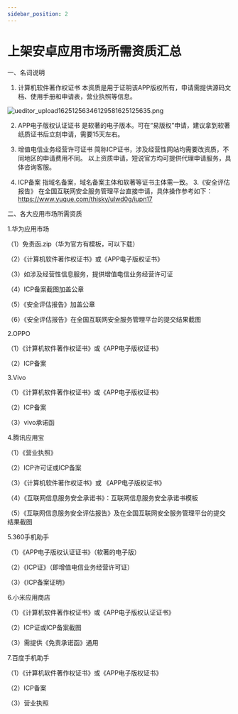```yaml
---
sidebar_position: 2
---
```


# 上架安卓应用市场所需资质汇总

一、名词说明
1. 计算机软件著作权证书
      本资质是用于证明该APP版权所有，申请需提供源码文档、使用手册和申请表，营业执照等信息。


![ueditor_upload16251256346129581625125635.png](/img/icecms/202301/1736bdde357b20dd.png "ueditor_upload16251256346129581625125635.png")


2. APP电子版权认证证书
      是软著的电子版本。可在“易版权”申请，建议拿到软著纸质证书后立刻申请，需要15天左右。
3. 增值电信业务经营许可证书
      简称ICP证书，涉及经营性网站均需要改资质，不同地区的申请费用不同。
      以上资质申请，短说官方均可提供代理申请服务，具体咨询客服。

4. ICP备案
      指域名备案，域名备案主体和软著等证书主体需一致。
3.《安全评估报告》
      在全国互联网安全服务管理平台直接申请，具体操作参考如下：https://www.yuque.com/thisky/ulwd0g/iupn17
 
二、各大应用市场所需资质

1.华为应用市场

（1）免责函.zip（华为官方有模板，可以下载）

（2）《计算机软件著作权证书》或《APP电子版权证书》

（3）如涉及经营性信息服务，提供增值电信业务经营许可证

（4）ICP备案截图加盖公章

（5）《安全评估报告》加盖公章

（6）《安全评估报告》在全国互联网安全服务管理平台的提交结果截图

2.OPPO

（1）《计算机软件著作权证书》或《APP电子版权证书》

（2）ICP备案

3.Vivo

（1）《计算机软件著作权证书》或《APP电子版权证书》

（2）ICP备案

（3）vivo承诺函

4.腾讯应用宝

（1）《营业执照》

（2）ICP许可证或ICP备案

（3）《计算机软件著作权证书》或 《APP电子版权证书》

（4）《互联网信息服务安全承诺书》：互联网信息服务安全承诺书模板

（5）《互联网信息服务安全评估报告》及在全国互联网安全服务管理平台的提交结果截图

5.360手机助手

（1）《APP电子版权认证证书》（软著的电子版）

（2）《ICP证》（即增值电信业务经营许可证）

（3）《ICP备案证明》

6.小米应用商店

（1）《计算机软件著作权证书》或《APP电子版权认证证书》

（2）ICP证或ICP备案截图

（3）需提供《免责承诺函》通用

7.百度手机助手

（1）《计算机软件著作权证书》或《APP电子版权证书》

（2）ICP备案

（3）营业执照